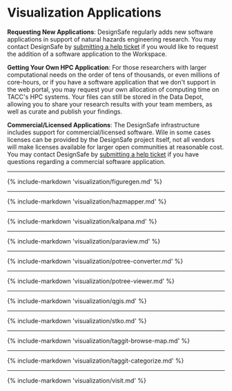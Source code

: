 # Visualization Applications

**Requesting New Applications**: DesignSafe regularly adds new software applications in support of natural hazards engineering research. You may contact DesignSafe by <a href="/help/new-ticket/">submitting a help ticket</a> if you would like to request the addition of a software application to the Workspace.

**Getting Your Own HPC Application**: For those researchers with larger computational needs on the order of tens of thousands, or even millions of core-hours, or if you have a software application that we don't support in the web portal, you may request your own allocation of computing time on TACC's HPC systems. Your files can still be stored in the Data Depot, allowing you to share your research results with your team members, as well as curate and publish your findings.

**Commercial/Licensed Applications**: The DesignSafe infrastructure includes support for commercial/licensed software. Wile in some cases licenses can be provided by the DesignSafe project itself, not all vendors will make licenses available for larger open communities at reasonable cost. You may contact DesignSafe by <a href="/help/new-ticket/">submitting a help ticket</a> if you have questions regarding a commercial software application.

---

{% include-markdown 'visualization/figuregen.md' %}

---

{% include-markdown 'visualization/hazmapper.md' %}

---

{% include-markdown 'visualization/kalpana.md' %}

---

{% include-markdown 'visualization/paraview.md' %}

---

{% include-markdown 'visualization/potree-converter.md' %}

---

{% include-markdown 'visualization/potree-viewer.md' %}

---

{% include-markdown 'visualization/qgis.md' %}

---

{% include-markdown 'visualization/stko.md' %}

---

{% include-markdown 'visualization/taggit-browse-map.md' %}

---

{% include-markdown 'visualization/taggit-categorize.md' %}

---

{% include-markdown 'visualization/visit.md' %}
